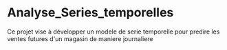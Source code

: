 # Analyse_Series_temporelles
Ce projet vise à développer un modele de serie temporelle pour predire les ventes futures d'un magasin de maniere journaliere 
